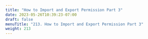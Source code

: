 ```yaml
---
title: "How to Import and Export Permission Part 3"
date: 2023-05-26T10:39:23-07:00
draft: false
menuTitle: "213. How to Import and Export Permission Part 3"
weight: 213
---
```


